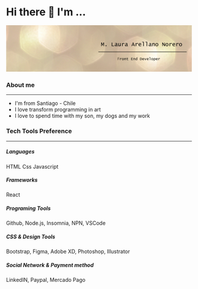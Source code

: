 <h1>Hi there 👋 I'm ...</h1>

<img src="Laura-Arellano.png"/>

<h3>About me</h3>
<hr/>

- I'm from Santiago - Chile
- I love transform programming in art
- I love to spend time with my son, my dogs and my work

<h3>Tech Tools Preference</h3>
<hr/>

<h5>Languages</h5>
<box>HTML</box> <box>Css</box> <box>Javascript</box>

<h5>Frameworks</h5>
React

<h5>Programing Tools</h5>
Github, Node.js, Insomnia, NPN, VSCode

<h5>CSS & Design Tools</h5>
Bootstrap, Figma, Adobe XD, Photoshop, Illustrator

<h5>Social Network & Payment method</h5>
LinkedIN, Paypal, Mercado Pago



<!--
**marellanorero/marellanorero** is a ✨ _special_ ✨ repository because its `README.md` (this file) appears on your GitHub profile.

Here are some ideas to get you started:

- 🔭 I’m currently working on ...
- 🌱 I’m currently learning ...
- 👯 I’m looking to collaborate on ...
- 🤔 I’m looking for help with ...
- 💬 Ask me about ...
- 📫 How to reach me: ...
- 😄 Pronouns: ...
- ⚡ Fun fact: ...
-->
